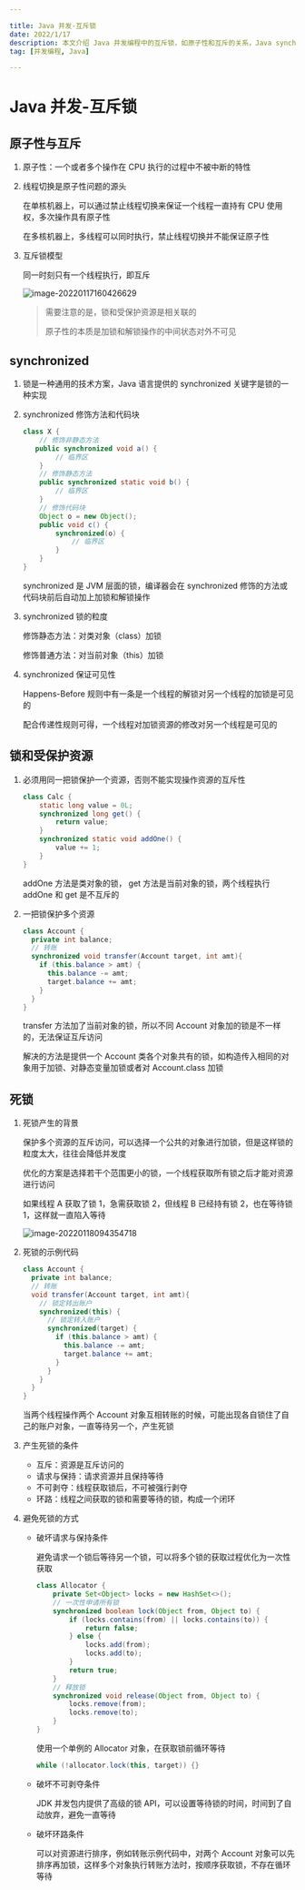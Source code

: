 ```yaml
---

title: Java 并发-互斥锁
date: 2022/1/17
description: 本文介绍 Java 并发编程中的互斥锁，如原子性和互斥的关系，Java synchronized 原语的使用，以及死锁的产生条件和如何避免死锁
tag: [并发编程, Java]

---
```


# Java 并发-互斥锁

## 原子性与互斥

1. 原子性：一个或者多个操作在 CPU 执行的过程中不被中断的特性

2. 线程切换是原子性问题的源头

   在单核机器上，可以通过禁止线程切换来保证一个线程一直持有 CPU 使用权，多次操作具有原子性

   在多核机器上，多线程可以同时执行，禁止线程切换并不能保证原子性

3. 互斥锁模型

   同一时刻只有一个线程执行，即互斥

   ![image-20220117160426629](https://pic-bed.cadeli.top/2022/01/20220117160426629.png)

   > 需要注意的是，锁和受保护资源是相关联的
   >
   > 原子性的本质是加锁和解锁操作的中间状态对外不可见

## synchronized

1. 锁是一种通用的技术方案，Java 语言提供的 synchronized 关键字是锁的一种实现

2. synchronized 修饰方法和代码块

   ```java
   class X { 
       // 修饰非静态方法 
      public synchronized void a() { 
           // 临界区 
       } 
       // 修饰静态方法 
       public synchronized static void b() { 
           // 临界区 
       } 
       // 修饰代码块 
       Object o = new Object();
       public void c() { 
           synchronized(o) { 
               // 临界区 
           } 
       }
   }
   ```

   synchronized 是 JVM 层面的锁，编译器会在 synchronized 修饰的方法或代码块前后自动加上加锁和解锁操作

3. synchronized 锁的粒度

   修饰静态方法：对类对象（class）加锁

   修饰普通方法：对当前对象（this）加锁

4. synchronized 保证可见性

   Happens-Before 规则中有一条是一个线程的解锁对另一个线程的加锁是可见的

   配合传递性规则可得，一个线程对加锁资源的修改对另一个线程是可见的

## 锁和受保护资源

1. 必须用同一把锁保护一个资源，否则不能实现操作资源的互斥性

   ```java
   class Calc { 
       static long value = 0L; 
       synchronized long get() { 
           return value; 
       } 
       synchronized static void addOne() { 
           value += 1; 
       }
   }
   ```

   addOne 方法是类对象的锁， get 方法是当前对象的锁，两个线程执行 addOne 和 get 是不互斥的

2. 一把锁保护多个资源

   ```java
   class Account {
     private int balance;
     // 转账
     synchronized void transfer(Account target, int amt){
       if (this.balance > amt) {
         this.balance -= amt;
         target.balance += amt;
       }
     } 
   }
   ```

   transfer 方法加了当前对象的锁，所以不同 Account 对象加的锁是不一样的，无法保证互斥访问

   解决的方法是提供一个 Account  类各个对象共有的锁，如构造传入相同的对象用于加锁、对静态变量加锁或者对 Account.class 加锁

## 死锁

1. 死锁产生的背景

   保护多个资源的互斥访问，可以选择一个公共的对象进行加锁，但是这样锁的粒度太大，往往会降低并发度

   优化的方案是选择若干个范围更小的锁，一个线程获取所有锁之后才能对资源进行访问

   如果线程 A 获取了锁 1，急需获取锁 2，但线程 B 已经持有锁 2，也在等待锁 1，这样就一直陷入等待

   ![image-20220118094354718](https://pic-bed.cadeli.top/2022/01/20220118094357799.png)

2. 死锁的示例代码

   ```java
   class Account {
     private int balance;
     // 转账
     void transfer(Account target, int amt){
       // 锁定转出账户
       synchronized(this) {              
         // 锁定转入账户
         synchronized(target) {           
           if (this.balance > amt) {
             this.balance -= amt;
             target.balance += amt;
           }
         }
       }
     } 
   }
   ```

   当两个线程操作两个 Account 对象互相转账的时候，可能出现各自锁住了自己的账户对象，一直等待另一个，产生死锁

3. 产生死锁的条件
   - 互斥：资源是互斥访问的
   - 请求与保持：请求资源并且保持等待
   - 不可剥夺：线程获取锁后，不可被强行剥夺
   - 环路：线程之间获取的锁和需要等待的锁，构成一个闭环

4. 避免死锁的方式

   - 破坏请求与保持条件

     避免请求一个锁后等待另一个锁，可以将多个锁的获取过程优化为一次性获取

     ```java
     class Allocator {
         private Set<Object> locks = new HashSet<>();
         // 一次性申请所有锁
         synchronized boolean lock(Object from, Object to) {
             if (locks.contains(from) || locks.contains(to)) {
                 return false;
             } else {
                 locks.add(from);
                 locks.add(to);
             }
             return true;
         }
         // 释放锁
         synchronized void release(Object from, Object to) {
             locks.remove(from);
             locks.remove(to);
         }
     }
     ```

     使用一个单例的 Allocator 对象，在获取锁前循环等待

     ```java
     while (!allocator.lock(this, target)) {}
     ```

   - 破坏不可剥夺条件

     JDK 并发包内提供了高级的锁 API，可以设置等待锁的时间，时间到了自动放弃，避免一直等待

   - 破坏环路条件

     可以对资源进行排序，例如转账示例代码中，对两个 Account 对象可以先排序再加锁，这样多个对象执行转账方法时，按顺序获取锁，不存在循环等待

     

